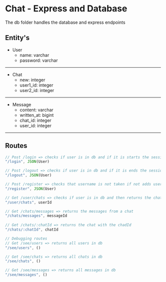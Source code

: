 # Chat - Express and Database

The db folder handles the database and express endpoints

## Entity's

* User
  * name: varchar
  * password: varchar
---
* Chat
  * new: integer
  * user1_id: integer
  * user2_id: integer
---
* Message
  * content: varchar
  * written_at: bigint
  * chat_id: integer
  * user_id: integer
---

## Routes
```` javascript
// Post /login => checks if user is in db and if it is starts the session
"/login", JSON(User)

// Post /logout => checks if user is in db and if it is ends the session
"/logout", JSON(User)

// Post /register => checks that username is not taken if not adds user to db and starts session
"/register", JSON(User)

// Get /user/chats => checks if user is in db and then returns the chats for that user
"/user/chats", userId

// Get /chats/messages => returns the messages from a chat
"/chats/messages", messageId 
    
// Get /chats/:chatId => returns the chat with the chadId
"/chats/:chatId", chatId

// Debugging routes
// Get /see/users => returns all users in db
"/see/users", ()

// Get /see/chats => returns all chats in db
"/see/chats", ()

// Get /see/messages => returns all messages in db
"/see/messages", ()
````